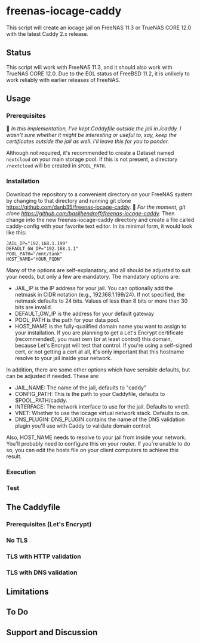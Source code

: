# freenas-iocage-caddy
This script will create an iocage jail on FreeNAS 11.3 or TrueNAS CORE 12.0 with the latest Caddy 2.x release.

## Status
This script will work with FreeNAS 11.3, and it should also work with TrueNAS CORE 12.0. Due to the EOL status of FreeBSD 11.2, it is unlikely to work reliably with earlier releases of FreeNAS.

## Usage

### Prerequisites

:pushpin: *In this implementation, I've kept Caddyfile outside the jail in /caddy. I wasn't sure whether it might be interesting or useful to, say, keep the certificates outside the jail as well. I'll leave this for you to ponder.*

Although not required, it's recommended to create a Dataset named `nextcloud` on your main storage pool. If this is not present, a directory `/nextcloud` will be created in `$POOL_PATH`.

### Installation

Download the repository to a convenient directory on your FreeNAS system by changing to that directory and running git clone https://github.com/danb35/freenas-iocage-caddy. :pushpin: *For the moment, git clone https://github.com/basilhendroff/freenas-iocage-caddy.* Then change into the new freenas-iocage-caddy directory and create a file called caddy-config with your favorite text editor. In its minimal form, it would look like this:

```
JAIL_IP="192.168.1.199"
DEFAULT_GW_IP="192.168.1.1"
POOL_PATH="/mnt/tank"
HOST_NAME="YOUR_FQDN"
```

Many of the options are self-explanatory, and all should be adjusted to suit your needs, but only a few are mandatory. The mandatory options are:

- JAIL_IP is the IP address for your jail. You can optionally add the netmask in CIDR notation (e.g., 192.168.1.199/24). If not specified, the netmask defaults to 24 bits. Values of less than 8 bits or more than 30 bits are invalid.
- DEFAULT_GW_IP is the address for your default gateway
- POOL_PATH is the path for your data pool.
- HOST_NAME is the fully-qualified domain name you want to assign to your installation. If you are planning to get a Let's Encrypt certificate (recommended), you must own (or at least control) this domain, because Let's Encrypt will test that control. If you're using a self-signed cert, or not getting a cert at all, it's only important that this hostname resolve to your jail inside your network.

In addition, there are some other options which have sensible defaults, but can be adjusted if needed. These are:

- JAIL_NAME: The name of the jail, defaults to "caddy"
- CONFIG_PATH: This is the path to your Caddyfile, defaults to $POOL_PATH/caddy.
- INTERFACE: The network interface to use for the jail. Defaults to vnet0.
- VNET: Whether to use the iocage virtual network stack. Defaults to on.
- DNS_PLUGIN: DNS_PLUGIN contains the name of the DNS validation plugin you'll use with Caddy to validate domain control. 

Also, HOST_NAME needs to resolve to your jail from inside your network. You'll probably need to configure this on your router. If you're unable to do so, you can edit the hosts file on your client computers to achieve this result.

### Execution

### Test

## The Caddyfile

### Prerequisites (Let's Encrypt)

### No TLS

### TLS with HTTP validation

### TLS with DNS validation

## Limitations

## To Do

## Support and Discussion
